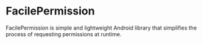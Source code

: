 # FacilePermission
FacilePermission is simple and lightweight Android library that simplifies the process of requesting permissions at runtime.
